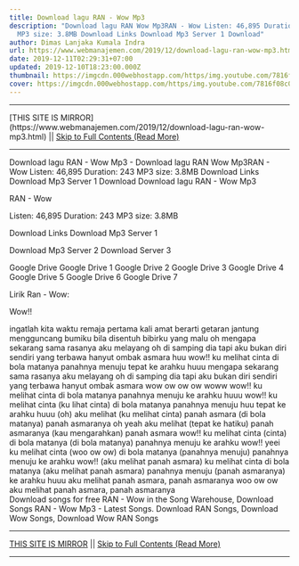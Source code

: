 ```yaml
---
title: Download lagu RAN - Wow Mp3
description: "Download lagu RAN Wow Mp3RAN - Wow Listen: 46,895 Duration: 243
  MP3 size: 3.8MB Download Links Download Mp3 Server 1 Download"
author: Dimas Lanjaka Kumala Indra
url: https://www.webmanajemen.com/2019/12/download-lagu-ran-wow-mp3.html
date: 2019-12-11T02:29:31+07:00
updated: 2019-12-10T18:23:00.000Z
thumbnail: https://imgcdn.000webhostapp.com/https/img.youtube.com/7816f08c0334c9ab75881db61bf2c931.jpeg
cover: https://imgcdn.000webhostapp.com/https/img.youtube.com/7816f08c0334c9ab75881db61bf2c931.jpeg
---
```


<hr/> [THIS SITE IS MIRROR](https://www.webmanajemen.com/2019/12/download-lagu-ran-wow-mp3.html) || <a href="https://www.webmanajemen.com/2019/12/download-lagu-ran-wow-mp3.html" rel="follow" class="button" id="read-more">Skip to Full Contents (Read More)</a> <hr/> Download lagu RAN - Wow Mp3 - Download lagu RAN Wow Mp3RAN - Wow Listen: 46,895 Duration: 243 MP3 size: 3.8MB Download Links Download Mp3 Server 1 Download Download lagu RAN - Wow Mp3

RAN - Wow

  Listen: 46,895 
  Duration: 243 
  MP3 size: 3.8MB 

  Download Links 
  Download Mp3 Server 1 

  Download Mp3 Server 2 
  Download Server 3 


  Google Drive   Google Drive 1 
  Google Drive 2 
  Google Drive 3 
  Google Drive 4 
  Google Drive 5 
  Google Drive 6 
  Google Drive 7 


                             
Lirik Ran - Wow:
                             
 
  
  
Wow!!
 
 ingatlah kita waktu remaja
 pertama kali amat berarti
 getaran jantung mengguncang bumiku
 bila disentuh bibirku yang malu
  oh mengapa sekarang sama rasanya
 aku melayang oh di samping dia
 tapi aku bukan diri sendiri
 yang terbawa hanyut ombak asmara
  huu wow!! ku melihat cinta di bola matanya
 panahnya menuju tepat ke arahku huuu
  mengapa sekarang sama rasanya
 aku melayang oh di samping dia
 tapi aku bukan diri sendiri
 yang terbawa hanyut ombak asmara wow ow ow ow woww
  wow!! ku melihat cinta di bola matanya
 panahnya menuju ke arahku huuu
 wow!! ku melihat cinta (ku lihat cinta) di bola matanya
 panahnya menuju huu tepat ke arahku huuu
  (oh) aku melihat (ku melihat cinta)
 panah asmara (di bola matanya) panah asmaranya oh yeah
 aku melihat (tepat ke hatiku)
 panah asmaranya (kau mengarahkan) panah asmara
  wow!! ku melihat cinta (cinta) di bola matanya (di bola matanya)
 panahnya menuju ke arahku
 wow!! yeei ku melihat cinta (woo ow ow) di bola matanya
 (panahnya menuju) panahnya menuju ke arahku
  wow!! (aku melihat panah asmara)
 ku melihat cinta di bola matanya (aku melihat panah asmara)
 panahnya menuju (panah asmaranya) ke arahku huuu
 aku melihat panah asmara, panah asmaranya woo ow ow
 aku melihat panah asmara, panah asmaranya                          
  Download songs for free RAN - Wow in the Song Warehouse, Download Songs RAN - Wow Mp3 - Latest Songs.  Download RAN Songs, Download Wow Songs, Download Wow RAN Songs <hr/> [THIS SITE IS MIRROR](https://www.webmanajemen.com/2019/12/download-lagu-ran-wow-mp3.html) || <a href="https://www.webmanajemen.com/2019/12/download-lagu-ran-wow-mp3.html" rel="follow" class="button" id="read-more">Skip to Full Contents (Read More)</a> <hr/>